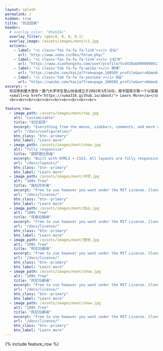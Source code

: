 ```yaml
---
layout: splash
permalink: /
hidden: true 
title: "欢迎回家"
header:
  # overlay_color: "#5e616c"
  overlay_filter: rgba(0, 0, 0, 0.1)
  overlay_image: /assets/images/mont/c1.jpg
  actions:
    - label: "<i class='fas fa-fw fa-link'></i> 论坛"
      url: "http://www.xuma.cn/bbs/forum.php/"
    - label: "<i class='fas fa-fw fa-link'></i> 小红书"
      url: "https://www.xiaohongshu.com/user/profile/5cd438ab0000000011031977"
    - label: "<i class='fab fa-fw fa-weibo'></i> 微博"
      url: "https://weibo.com/kaija?from=page_100505_profile&wvr=6&mod=like"
    - label: "<i class='fab fa-fw fa-youtube'></i> B站"
      url: "https://weibo.com/kaija?from=page_100505_profile&wvr=6&mod=like"
excerpt: >
  欢迎来到厦大登协！厦门大学学生登山协会成立于2002年3月16日，是中国南方第一个以穿越、徒步、攀岩、定向越野、骑行等户外运动为主体活动的学生社团...
  <small><a href="https://xuma316.github.io/about/"> Learn More</a></small> 
  <br><br><br><br><br><br><br><br><br><br>

feature_row:
  - image_path: /assets/images/mont/top.jpg
    alt: "customizable"
    title: "初恋启孜"
    excerpt: "Everything from the menus, sidebars, comments, and more can be configured or set with YAML Front Matter."
    url: "/docs/configuration/"
    btn_class: "btn--primary"
    btn_label: "Learn more"
  - image_path: /assets/images/mont/show.jpg
    alt: "fully responsive"
    title: "圆梦唐拉昂曲"
    excerpt: "Built with HTML5 + CSS3. All layouts are fully responsive with helpers to augment your content."
    url: "/docs/layouts/"
    btn_class: "btn--primary"
    btn_label: "Learn more"
  - image_path: /assets/images/mont/冲顶.jpg
    alt: "100% free"
    title: "格拉丹东峰"
    excerpt: "Free to use however you want under the MIT License. Clone it, fork it, customize it... whatever!"
    url: "/docs/license/"
    btn_class: "btn--primary"
    btn_label: "Learn more"      
  - image_path: /assets/images/mont/出山.jpg
    alt: "100% free"
    title: "将桑拉姆峰"
    excerpt: "Free to use however you want under the MIT License. Clone it, fork it, customize it... whatever!"
    url: "/docs/license/"
    btn_class: "btn--primary"
    btn_label: "Learn more"  
  - image_path: /assets/images/mont/营地.jpg
    alt: "100% free"
    title: "阿尼玛卿峰"
    excerpt: "Free to use however you want under the MIT License. Clone it, fork it, customize it... whatever!"
    url: "/docs/license/"
    btn_class: "btn--primary"
    btn_label: "Learn more"
  - image_path: /assets/images/mont/show.jpg
    alt: "100% free"
    title: "阿尼玛卿峰"
    excerpt: "Free to use however you want under the MIT License. Clone it, fork it, customize it... whatever!"
    url: "/docs/license/"
    btn_class: "btn--primary"
    btn_label: "Learn more"
  - image_path: /assets/images/mont/show.jpg
    alt: "100% free"
    title: "阿尼玛卿峰"
    excerpt: "Free to use however you want under the MIT License. Clone it, fork it, customize it... whatever!"
    url: "/docs/license/"
    btn_class: "btn--primary"
    btn_label: "Learn more"          
---
```


{% include feature_row %}


<!-- [Install the Theme]({{ "/docs/quick-start-guide/" | relative_url }}){: .btn .btn--success .btn--large} -->
